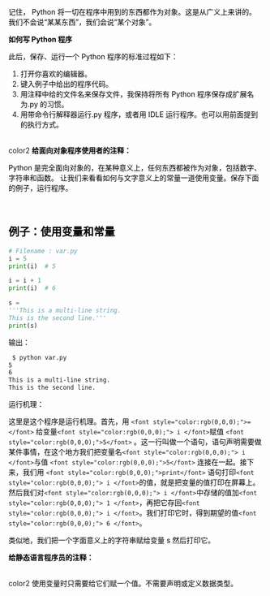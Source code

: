 <font style="color:rgb(0,0,0);">记住， Python 将一切在程序中用到的东西都作为对象。这是从广义上来讲的。 我们不会说“某某东西”，我们会说“某个对象”。  </font>

**<font style="color:rgb(0,0,0);">如何写 </font>****<font style="color:rgb(0,0,0);">Python </font>****<font style="color:rgb(0,0,0);">程序 </font>**

<font style="color:rgb(0,0,0);">此后，保存、运行一个 Python 程序的标准过程如下： </font>

1. <font style="color:rgb(0,0,0);">打开你喜欢的编辑器。 </font>
2. <font style="color:rgb(0,0,0);">键入例子中给出的程序代码。 </font>
3. <font style="color:rgb(0,0,0);">用注释中给的文件名来保存文件，我保持将所有 Python 程序保存成扩展名为.py 的习惯。 </font>
4. <font style="color:rgb(0,0,0);">用带命令行解释器运行.py 程序，或者用 IDLE 运行程序。也可以用前面提到的执行方式。 </font>

<br/>color2
**<font style="color:rgb(0,0,0);">给面向对象程序使用者的注释： </font>**

<font style="color:rgb(0,0,0);">Python 是完全面向对象的，在某种意义上，任何东西都被作为对象，包括数字、字符串和函数。 让我们来看看如何与文字意义上的常量一道使用变量。保存下面的例子，运行程序。</font>

<br/>

## <font style="color:rgb(0,0,0);">例子：使用变量和常量 </font>
```python
# Filename : var.py 
i = 5 
print(i)  # 5

i = i + 1 
print(i)  # 6

s = 
'''This is a multi-line string. 
This is the second line.''' 
print(s) 
```

<font style="color:rgb(0,0,0);">输出： </font>

```bash
 $ python var.py 
5
6
This is a multi-line string. 
This is the second line. 
```

<font style="color:rgb(0,0,0);">运行机理： </font>

<font style="color:rgb(0,0,0);">这里是这个程序是运行机理。首先，用 </font>`<font style="color:rgb(0,0,0);">=</font>`<font style="color:rgb(0,0,0);"> 给变量</font>`<font style="color:rgb(0,0,0);"> i </font>`<font style="color:rgb(0,0,0);">赋值 </font>`<font style="color:rgb(0,0,0);">5</font>`<font style="color:rgb(0,0,0);"> 。这一行叫做一个语句，语句声明需要做某件事情，在这个地方我们把变量名</font>`<font style="color:rgb(0,0,0);"> i </font>`<font style="color:rgb(0,0,0);">与值 </font>`<font style="color:rgb(0,0,0);">5</font>`<font style="color:rgb(0,0,0);"> 连接在一起。接下来，我们用 </font>`<font style="color:rgb(0,0,0);">print</font>`<font style="color:rgb(0,0,0);"> 语句打印</font>`<font style="color:rgb(0,0,0);"> i </font>`<font style="color:rgb(0,0,0);">的值，就是把变量的值打印在屏幕上。 然后我们对</font>`<font style="color:rgb(0,0,0);"> i </font>`<font style="color:rgb(0,0,0);">中存储的值加</font>`<font style="color:rgb(0,0,0);"> 1 </font>`<font style="color:rgb(0,0,0);">，再把它存回</font>`<font style="color:rgb(0,0,0);"> i </font>`<font style="color:rgb(0,0,0);">。我们打印它时，得到期望的值</font>`<font style="color:rgb(0,0,0);"> 6 </font>`<font style="color:rgb(0,0,0);">。 </font>

<font style="color:rgb(0,0,0);">类似地，我们把一个字面意义上的字符串赋给变量 s 然后打印它。 </font>

**<font style="color:rgb(0,0,0);">给静态语言程序员的注释： </font>**

<br/>color2
<font style="color:rgb(0,0,0);">使用变量时只需要给它们赋一个值。不需要声明或定义数据类型。 </font>

<br/>



